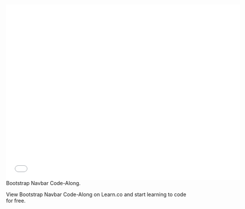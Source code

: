 <iframe width="640" height="480" src="//www.youtube.com/embed/bWVUo67pShU?rel=0&modestbranding=1" frameborder="0" allowfullscreen></iframe>
Bootstrap Navbar Code-Along.

View Bootstrap Navbar Code-Along on Learn.co and start learning to code for free.
